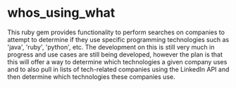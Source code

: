 whos_using_what
===============

This ruby gem provides functionality to perform searches on companies to attempt to determine if they use specific programming technologies such as 'java', 'ruby', 'python', etc.
The development on this is still very much in progress and use cases are still being developed, however the plan is that this will offer a way to determine
 which technologies a given company uses and to also pull in lists of tech-related companies using the LinkedIn API and then determine which technologies these companies use.

